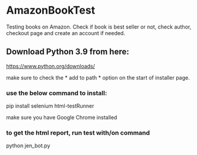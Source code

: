 # AmazonBookTest
Testing books on Amazon. 
Check if book is best seller or not, check author, checkout page and create an account if needed.


## Download Python 3.9 from here:
https://www.python.org/downloads/

make sure to check the * add to path * option on the start of installer page.

### use the below command to install:

pip install selenium html-testRunner

make sure you have Google Chrome installed

### to get the html report, run test with/on command
python jen_bot.py

